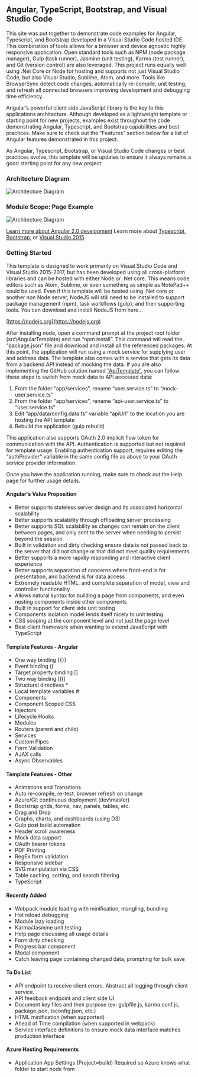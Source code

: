 ## Angular, TypeScript, Bootstrap, and Visual Studio Code

This site was put together to demonstrate code examples for Angular, Typescript, and Bootstrap developed in a Visual Studio Code hosted IDE. This combination of tools allows for a browser and device agnostic highly responsive application. Open standard tools such as NPM (node package manager), Gulp (task runner), Jasmine (unit testing), Karma (test runner), and Git (version control) are also leveraged. This project runs equally well using .Net Core or Node for hosting and supports not just Visual Studio Code, but also Visual Studio, Sublime, Atom, and more. Tools like BrowserSync detect code changes, automatically re-compile, unit testing, and refresh all connected browsers improving development and debugging time efficiency.

Angular’s powerful client side JavaScript library is the key to this applications architecture. Although developed as a lightweight template or starting point for new projects, examples exist throughout the code demonstrating Angular, Typescript, and Bootstrap capabilities and best practices. Make sure to check out the “Features” section below for a list of Angular features demonstrated in this project.

As Angular, Typescript, Bootstrap, or Visual Studio Code changes or best practices evolve, this template will be updates to ensure it always remains a good starting point for any new project.

### Architecture Diagram
![Architecture Diagram](https://github.com/PaulGilchrist/AngularTemplate/blob/master/src/AngularTemplate/wwwroot/img/architecture-diagram.png)

### Module Scope: Page Example
![Architecture Diagram](https://github.com/PaulGilchrist/AngularTemplate/blob/master/src/AngularTemplate/wwwroot/img/module-scope.png)

[Learn more about Angular 2.0 development](https://angular.io/)
Learn more about [Typescript](http://www.typescriptlang.org/), [Bootstrap](http://getbootstrap.com/), or [Visual Studio 2015](https://www.visualstudio.com/en-us/visual-studio-homepage-vs.aspx)

### Getting Started
This template is designed to work primarily on Visual Studio Code and Visual Studio 2015-2017, but has been developed using all cross-platform libraries and can be hosted with either Node or .Net core.  This means code editors such as Atom, Sublime, or even something as simple as NotePad++ could be used.  Even if this template will be hosted using .Net core or another non Node server, NodeJS will still need to be installed to support package management (npm), task workflows (gulp), and their supporting tools.  You can download and install NodeJS from here…

[https://nodejs.org](https://nodejs.org)

After installing node, open a command prompt at the project root folder (src\AngularTemplate) and run “npm install”.  This command will read the “package.json” file and download and install all the referenced packages. At this point, the application will run using a mock service for supplying user and address data.  The template also comes with a service that gets its data from a backend API instead of mocking the data.  If you are also implementing the GitHub solution named <a href="https://github.com/PaulGilchrist/ApiTemplate">“ApiTemplate”</a>, you can follow these steps to switch from mock data to API accessed data:

1. From the folder “app/services”, rename “user.service.ts” to “mock-user.service.ts”
2. From the folder “app/services”, rename “api-user.service.ts” to “user.service.ts”
3. Edit “app/data/config.data.ts” variable “apiUrl” to the location you are hosting the API template
4. Rebuild the application (gulp rebuild)

This application also supports OAuth 2.0 implicit flow token for communication with the API.  Authentication is supported but not required for template usage.  Enabling authentication support, requires editing the “authProvider” variable in the same config file as above to your OAuth service provider information.

Once you have the application running, make sure to check out the Help page for further usage details.

#### Angular's Value Proposition
* Better supports stateless server design and its associated horizontal scalability
* Better supports scalability through offloading server processing
* Better supports SQL scalability as changes can remain on the client between pages, and only sent to the server when needing to persist beyond the session
* Built in validation and dirty checking ensure data is not passed back to the server that did not change or that did not meet quality requirements
* Better supports a more rapidly responding and interactive client experience
* Better supports separation of concerns where front-end is for presentation, and backend is for data access
* Extremely readable HTML, and complete separation of model, view and controller functionality
* Allows natural syntax for building a page from components, and even nesting components inside other components
* Built in support for client side unit testing
* Components isolation model lends itself nicely to unit testing
* CSS scoping at the component level and not just the page level
* Best client framework when wanting to extend JavaScript with TypeScript

#### Template Features - Angular
* One way binding {{}}
* Event binding ()
* Target property binding []
* Two way binding [()]
* Structural directives *
* Local template variables #
* Components
* Component Scoped CSS
* Injectors
* Lifecycle Hooks
* Modules
* Routers (parent and child)
* Services
* Custom Pipes
* Form Validation
* AJAX calls
* Async Observables

#### Template Features - Other
* Animations and Transitions
* Auto re-compile, re-test, browser refresh on change
* Azure/Git continuous deployment (dev\master)
* Bootstrap grids, forms, nav, panels, tables, etc.
* Drag and Drop
* Graphs, charts, and dashboards (using D3)
* Gulp post build automation
* Header scroll awareness
* Mock data support
* OAuth bearer tokens
* PDF Printing
* RegEx form validation
* Responsive sidebar
* SVG manipulation via CSS
* Table caching, sorting, and search filtering
* TypeScript

#### Recently Added
* Webpack module loading with minification, mangling, bundling
* Hot reload debugging
* Module lazy loading
* Karma/Jasmine unit testing
* Help page discussing all usage details
* Form dirty checking
* Progress bar component
* Modal component
* Catch leaving page containing changed data, prompting for bulk save

#### To Do List
* API endpoint to receive client errors.  Abstract all logging through client service.
* API feedback endpoint and client side UI
* Document key files and their purpose (ex: gulpfile.js, karma.conf.js, package.json, tsconfig.json, etc.)
* HTML minification (when supported)
* Ahead of Time compilation (when supported in webpack)
* Service interface definitions to ensure mock data interface matches production interface

#### Azure Hosting Requirements
* Application App Settings (Project=build)
    Required so Azure knows what folder to start node from